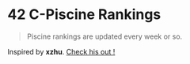 # 42 C-Piscine Rankings

> Piscine rankings are updated every week or so.

Inspired by **xzhu**. [Check his out !](https://github.com/xlz447/42-Piscine-C-ranking)
